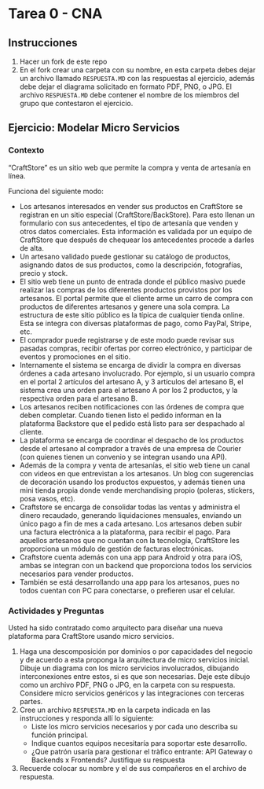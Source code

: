 # Tarea 0 - CNA

## Instrucciones

1. Hacer un fork de este repo
2. En el fork crear una carpeta con su nombre, en esta carpeta debes dejar un archivo llamado `RESPUESTA.MD` con las respuestas al ejercicio, además debe dejar el diagrama solicitado en formato PDF, PNG, o JPG. El archivo `RESPUESTA.MD` debe contener el nombre de los miembros del grupo que contestaron el ejercicio.

## Ejercicio: Modelar Micro Servicios

### Contexto 

“CraftStore” es un sitio web que permite la compra y venta de artesanía en línea. 

Funciona del siguiente modo:

-	Los artesanos interesados en vender sus productos en CraftStore se registran en un sitio especial (CraftStore/BackStore). Para esto llenan un formulario con sus antecedentes, el tipo de artesanía que venden y otros datos comerciales. Esta información es validada por un equipo de CraftStore que después de chequear los antecedentes procede a darles de alta.
-	Un artesano validado puede gestionar su catálogo de productos, asignando datos de sus productos, como la descripción, fotografías, precio y stock.
-	El sitio web tiene un punto de entrada donde el público masivo puede realizar las compras de los diferentes productos provistos por los artesanos. El portal permite que el cliente arme un carro de compra con productos de diferentes artesanos y genere una sola compra. La estructura de este sitio público es la típica de cualquier tienda online. Esta se integra con diversas plataformas de pago, como PayPal, Stripe, etc. 
-	El comprador puede registrarse y de este modo puede revisar sus pasadas compras, recibir ofertas por correo electrónico, y participar de eventos y promociones en el sitio.
-	Internamente el sistema se encarga de dividir la compra en diversas órdenes a cada artesano involucrado. Por ejemplo, si un usuario compra en el portal 2 artículos del artesano A, y 3 artículos del artesano B, el sistema crea una orden para el artesano A por los 2 productos, y la respectiva orden para el artesano B.
-	Los artesanos reciben notificaciones con las órdenes de compra que deben completar. Cuando tienen listo el pedido informan en la plataforma Backstore que el pedido está listo para ser despachado al cliente.
-	La plataforma se encarga de coordinar el despacho de los productos desde el artesano al comprador a través de una empresa de Courier (con quienes tienen un convenio y se integran usando una API).
-	Además de la compra y venta de artesanías, el sitio web tiene un canal con videos en que entrevistan a los artesanos. Un blog con sugerencias de decoración usando los productos expuestos, y además tienen una mini tienda propia donde vende merchandising propio (poleras, stickers, posa vasos, etc).
-	Craftstore se encarga de consolidar todas las ventas y administra el dinero recaudado, generando liquidaciones mensuales, enviando un único pago a fin de mes a cada artesano. Los artesanos deben subir una factura electrónica a la plataforma, para recibir el pago. Para aquellos artesanos que no cuentan con la tecnología, CraftStore les proporciona un módulo de gestión de facturas electrónicas.
-	Craftstore cuenta además con una app para Android y otra para iOS, ambas se integran con un backend que proporciona todos los servicios necesarios para vender productos.
-	También se está desarrollando una app para los artesanos, pues no todos cuentan con PC para conectarse, o prefieren usar el celular.

### Actividades y Preguntas

Usted ha sido contratado como arquitecto para diseñar una nueva plataforma para CraftStore usando micro servicios.

1. Haga una descomposición por dominios o por capacidades del negocio y de acuerdo a esta proponga la arquitectura de micro servicios inicial. Dibuje un diagrama con los micro servicios involucrados, dibujando interconexiones entre estos, si es que son necesarias. Deje este dibujo como un archivo PDF, PNG o JPG, en la carpeta con su respuesta. Considere micro servicios genéricos y las integraciones con terceras partes.
2. Cree un archivo `RESPUESTA.MD` en la carpeta indicada en las instrucciones y responda allí lo siguiente:
   - Liste los micro servicios necesarios y por cada uno describa su función principal.
   - Indique cuantos equipos necesitaría para soportar este desarrollo.
   - ¿Que patrón usaría para gestionar el tràfico entrante: API Gateway o Backends x Frontends? Justifique su respuesta
3. Recuerde colocar su nombre y el de sus compañeros en el archivo de respuesta.
